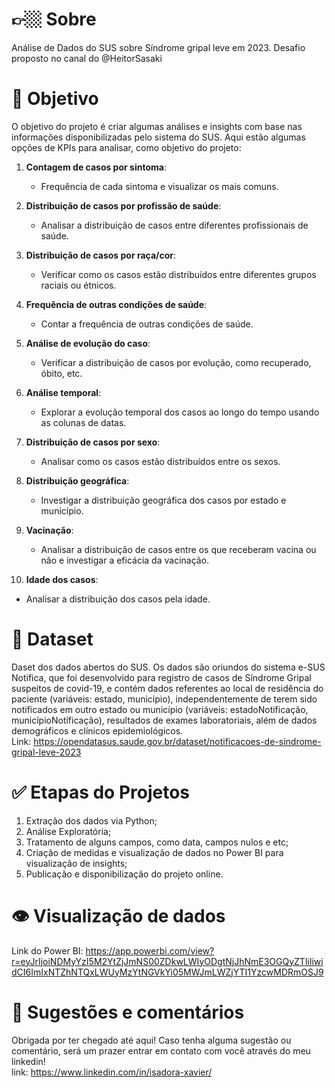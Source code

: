 # 👉🏼 Sobre  
Análise de Dados do SUS sobre Síndrome gripal leve em 2023. Desafio proposto no canal do @HeitorSasaki 

# 🎯 Objetivo 
O objetivo do projeto é criar algumas análises e insights com base nas informações disponibilizadas pelo sistema do SUS. Aqui estão algumas opções de KPIs para analisar, como objetivo do projeto:

1. **Contagem de casos por sintoma**:
   - Frequência de cada sintoma e visualizar os mais comuns.

2. **Distribuição de casos por profissão de saúde**:
   - Analisar a distribuição de casos entre diferentes profissionais de saúde.

3. **Distribuição de casos por raça/cor**:
   - Verificar como os casos estão distribuídos entre diferentes grupos raciais ou étnicos.

4. **Frequência de outras condições de saúde**:
   - Contar a frequência de outras condições de saúde.

5. **Análise de evolução do caso**:
   - Verificar a distribuição de casos por evolução, como recuperado, óbito, etc.

6. **Análise temporal**:
   - Explorar a evolução temporal dos casos ao longo do tempo usando as colunas de datas.

7. **Distribuição de casos por sexo**:
   - Analisar como os casos estão distribuídos entre os sexos.

8. **Distribuição geográfica**:
   - Investigar a distribuição geográfica dos casos por estado e município.

9. **Vacinação**:
   - Analisar a distribuição de casos entre os que receberam vacina ou não e investigar a eficácia da vacinação.

10. **Idade dos casos**:
   - Analisar a distribuição dos casos pela idade.




# 🎲 Dataset 
Daset dos dados abertos do SUS. Os dados são oriundos do sistema e-SUS Notifica, que foi desenvolvido para registro de casos de Síndrome Gripal suspeitos de covid-19, e contém dados referentes ao local de residência do paciente (variáveis: estado, município), independentemente de terem sido notificados em outro estado ou município (variáveis: estadoNotificação, municípioNotificação), resultados de exames laboratoriais, além de dados demográficos e clínicos epidemiológicos.
<br>
Link: https://opendatasus.saude.gov.br/dataset/notificacoes-de-sindrome-gripal-leve-2023

# ✅ Etapas do Projetos 
1. Extração dos dados via Python;
2. Análise Exploratória;
3. Tratamento de alguns campos, como data, campos nulos e etc;
4. Criação de medidas e visualização de dados no Power BI para visualização de insights;
5. Publicação e disponibilização do projeto online.

# 👁 Visualização de dados 
Link do Power BI: https://app.powerbi.com/view?r=eyJrIjoiNDMyYzI5M2YtZjJmNS00ZDkwLWIyODgtNjJhNmE3OGQyZTliIiwidCI6ImIxNTZhNTQxLWUyMzYtNGVkYi05MWJmLWZjYTI1YzcwMDRmOSJ9

# 💬 Sugestões e comentários

Obrigada por ter chegado até aqui! Caso tenha alguma sugestão ou comentário, será um prazer entrar em contato com você através do meu linkedin! 
<br>
link: https://www.linkedin.com/in/isadora-xavier/
